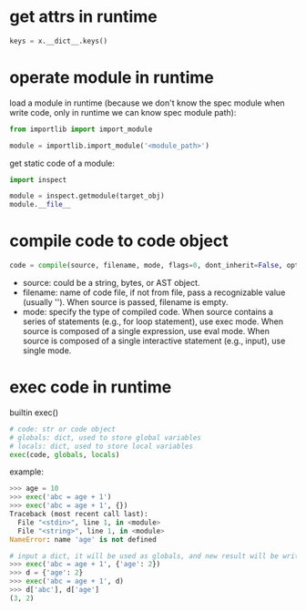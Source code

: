 # get attrs in runtime

```python
keys = x.__dict__.keys()
```

# operate module in runtime

load a module in runtime (because we don't know the spec module when write code, only in runtime we can know spec module path):

```python
from importlib import import_module

module = importlib.import_module('<module_path>')
```


get static code of a module:

```python
import inspect

module = inspect.getmodule(target_obj)
module.__file__
```

# compile code to code object

```python
code = compile(source, filename, mode, flags=0, dont_inherit=False, optimize=-1)
```

- source: could be a string, bytes, or AST object.
- filename: name of code file, if not from file, pass a recognizable value (usually ''). When source is passed, filename is empty.   
- mode: specify the type of compiled code. When source contains a series of statements (e.g., for loop statement), use exec mode. When source is composed of a single expression, use eval mode. When source is composed of a single interactive statement (e.g., input), use single mode.


# exec code in runtime

builtin exec()

```python
# code: str or code object
# globals: dict, used to store global variables
# locals: dict, used to store local variables
exec(code, globals, locals)
```

example:
```python
>>> age = 10
>>> exec('abc = age + 1')
>>> exec('abc = age + 1', {})
Traceback (most recent call last):
  File "<stdin>", line 1, in <module>
  File "<string>", line 1, in <module>
NameError: name 'age' is not defined

# input a dict, it will be used as globals, and new result will be written to it
>>> exec('abc = age + 1', {'age': 2})
>>> d = {'age': 2}
>>> exec('abc = age + 1', d)
>>> d['abc'], d['age']
(3, 2)
```


